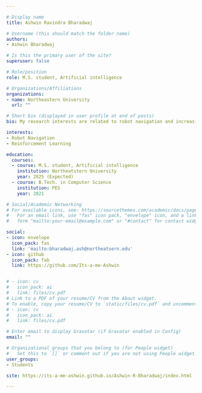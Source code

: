 ```yaml
---

# Display name
title: Ashwin Ravindra Bharadwaj

# Username (this should match the folder name)
authors:
- Ashwin Bharadwaj

# Is this the primary user of the site?
superuser: false

# Role/position
role: M.S. student, Artificial intelligence

# Organizations/Affiliations
organizations:
- name: Northeastern University
  url: ""

# Short bio (displayed in user profile at end of posts)
bio: My research interests are related to robot navigation and increasing the efficiency of current methods while maintaing their performence. 

interests:
- Robot Navigation
- Reinforcement Learning

education:
  courses:
  - course: M.S. student, Artificial intelligence
    institution: Northeatstern University
    year: 2025 (Expected)
  - course: B.Tech. in Computer Science
    institution: PES
    year: 2021

# Social/Academic Networking
# For available icons, see: https://sourcethemes.com/academic/docs/page-builder/#icons
#   For an email link, use "fas" icon pack, "envelope" icon, and a link in the
#   form "mailto:your-email@example.com" or "#contact" for contact widget.

social:
- icon: envelope
  icon_pack: fas
  link: 'mailto:bharadwaj.ash@northeatsern.edu'
- icon: github
  icon_pack: fab
  link: https://github.com/Its-a-me-Ashwin


# - icon: cv
#   icon_pack: ai
#   link: files/cv.pdf
# Link to a PDF of your resume/CV from the About widget.
# To enable, copy your resume/CV to `static/files/cv.pdf` and uncomment the lines below.
# - icon: cv
#   icon_pack: ai
#   link: files/cv.pdf

# Enter email to display Gravatar (if Gravatar enabled in Config)
email: ""

# Organizational groups that you belong to (for People widget)
#   Set this to `[]` or comment out if you are not using People widget.
user_groups:
- Students

site: https://its-a-me-ashwin.github.io/Ashwin-R-Bharadwaj/index.html

---
```

